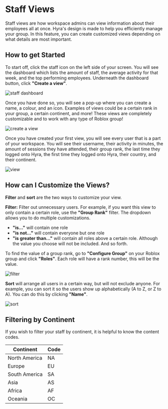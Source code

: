 # Staff Views
Staff views are how workspace admins can view information about their employees all at once. Hyra's design is made to help you efficiently manage your group. In this feature, you can create customized views depending on what details are most important.

## How to get Started
To start off, click the staff icon on the left side of your screen. You will see the dashboard which lists the amount of staff, the average activity for that week, and the top performing employees. Underneath the dashboard button, click **"Create a view"**.

![staff dashboard](/img/staff-dashboard.jpg)

Once you have done so, you will see a pop-up where you can create a name, a colour, and an icon. Examples of views could be a certain rank in your group, a certain continent, and more! These views are completely customizable and to work with any type of Roblox group!

![create a view](/img/create-a-view.jpg)

Once you have created your first view, you will see every user that is a part of your workspace. You will see their username, their activity in minutes, the amount of sessions they have attended, their group rank, the last time they logged onto Hyra, the first time they logged onto Hyra, their country, and their continent.

![view](/img/view.png)

## How can I Customize the Views?
**Filter** and **sort** are the two ways to customize your view. 

**Filter:** Filter out unnecessary users. For example, if you want this view to only contain a certain role, use the **"Group Rank"** filter. The dropdown allows you to do multiple customizations.

- **"is..."** will contain one role
- **"is not..."** will contain everyone but one role
- **"is greater than..."** will contain all roles above a certain role. Although the value you choose will not be included.
And so forth.

To find the value of a group rank, go to **"Configure Group"** on your Roblox group and click **"Roles"**. Each role will have a rank number, this will be the value.

![filter](/img/filter.png)

**Sort** will arrange all users in a certain way, but will not exclude anyone. For example, you can sort it so the users show up alphabetically (A to Z, or Z to A). You can do this by clicking **"Name"**.

![sort](/img/sort.jpg)

## Filtering by Continent
If you wish to filter your staff by continent, it is helpful to know the content codes. 

| Continent | Code | 
| ----------- | ----------- |
| North America | NA | 
| Europe | EU | 
| South America | SA |
| Asia | AS |
| Africa | AF |
| Oceania | OC |